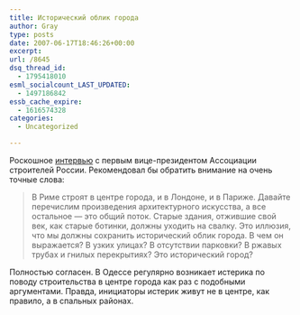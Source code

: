 ```yaml
---
title: Исторический облик города
author: Gray
type: posts
date: 2007-06-17T18:46:26+00:00
excerpt:
url: /8645
dsq_thread_id:
  - 1795418010
esml_socialcount_LAST_UPDATED:
  - 1497186842
essb_cache_expire:
  - 1616574328
categories:
  - Uncategorized

---
```








Роскошное <a href="http://www.ogoniok.com/5000/35/" target="_blank">интервью</a> с первым вице-президентом Ассоциации строителей России. Рекомендовал бы обратить внимание на очень точные слова:

> В Риме строят в центре города, и в Лондоне, и в Париже. Давайте перечислим произведения архитектурного искусства, а все остальное — это общий поток. Старые здания, отжившие свой век, как старые ботинки, должны уходить на свалку. Это иллюзия, что мы должны сохранить исторический облик города. В чем он выражается? В узких улицах? В отсутствии парковки? В ржавых трубах и гнилых перекрытиях? Это исторический город?

Полностью согласен. В Одессе регулярно возникает истерика по поводу строительства в центре города как раз с подобными аргументами. Правда, инициаторы истерик живут не в центре, как правило, а в спальных районах.